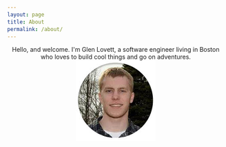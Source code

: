 ```yaml
---
layout: page
title: About
permalink: /about/
---
```


<p align="center">
Hello, and welcome. I'm Glen Lovett, a software engineer living in Boston who loves to build cool things and go on adventures.
<br />
<img src="https://raw.githubusercontent.com/glenlovett/glenlovett.github.io/master/assets/me.jpg" alt="Me">
</p>
